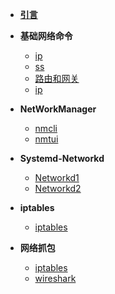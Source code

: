 - [**引言**](/)

- **基础网络命令**

  - [ip](ip)
  - [ss](ss)
  - [路由和网关 ](gateway)
  - [ip](ip)  


- **NetWorkManager**

  - [nmcli](nmcli)
  - [nmtui](nmtui)

- **Systemd-Networkd**

  - [Networkd1](systemd-network)
  - [Networkd2](systemd-network2)
  
- **iptables**

  - [iptables](iptables)	

- **网络抓包**

  - [iptables](tcpdump)
  -	[wireshark](wireshark)